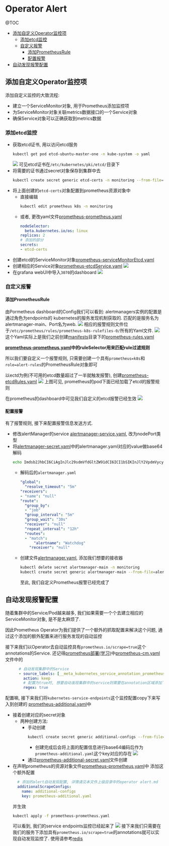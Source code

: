 # Operator Alert

@TOC
- [添加自定义Operator监控项](#添加自定义Operator监控项)
    - [添加etcd监控](#添加etcd监控)
    - [自定义报警](#自定义报警)
        - [添加PrometheusRule](#添加PrometheusRule)
        - [配置报警](#配置报警)
- [自动发现报警配置](#自动发现报警配置)

## 添加自定义Operator监控项

添加自定义监控的大致流程:
- 建立一个ServiceMonitor对象, 用于Prometheus添加监控项
- 为ServiceMonitor对象关联metrics数据接口的一个Service对象
- 确保Service对象可以正确获取到metrics数据


### 添加etcd监控

- 获取etcd证书, 用以访问etcd服务
    ```bash
    kubectl get pod etcd-ubuntu-master-one -n kube-system -o yaml
    ```
    ![](../../../../picture/k8s/operator/operator%20etcd%20ca1.png)
    可见etcd证书在`/etc/kubernetes/pki/etcd/`目录下
- 将需要的证书通过secret对象保存到集群中去
    ```bash
    kubectl create secret generic etcd-certs -n monitoring --from-file=/etc/kubernetes/pki/etcd/healthcheck-client.crt --from-file=/etc/kubernetes/pki/etcd/healthcheck-client.key --from-file=/etc/kubernetes/pki/etcd/ca.crt
    ```
- 将上面创建的`etcd-certs`对象配置到prometheus资源对象中
    - 直接编辑
        ```bash
        kubectl edit prometheus k8s -n monitoring
        ```
    - 或者, 更改yaml文件[prometheus-prometheus.yaml](manifests/prometheus-prometheus.yaml)
        ```yaml
        nodeSelector:
          beta.kubernetes.io/os: linux
        replicas: 2
        # 添加的部分
        secrets:
        - etcd-certs
        ```
- 创建etcd的ServiceMonitor对象[prometheus-serviceMonitorEtcd.yaml](etcd%20alert/prometheus-serviceMonitorEtcd.yaml)
- 创建相应的Service对象[prometheus-etcdService.yaml](etcd%20alert/prometheus-etcdService.yaml)
    ![](../../../../picture/k8s/operator/operator%20alert%20etcd.png)
- 在grafana webUI中导入`3070`的dashboard
    ![](../../../../picture/k8s/operator/operator%20alert%20dashboard.png)
 
 
### 自定义报警
  
#### 添加PrometheusRule
由Pormetheus dashboard的Config我们可以看到: alertmanagers实例的配置是通过角色为endpoints的
kubernetes的服务发现机制获取的. 匹配的是服务名为alertmanager-main、Port名为web. 
![](../../../../picture/k8s/operator/alert%20conf%20role.png)
相应的报警规则文件位于`/etc/prometheus/rules/prometheus-k8s-rulefiles-0/`所有的Yaml文件.
![](../../../../picture/k8s/operator/prometheus%20rule.png)
这个Yaml实际上是我们之前创建[manifests](manifests)目录下的[prometheus-rules.yaml](manifests/prometheus-rules.yaml)

**[prometheus-prometheus.yaml](manifests/prometheus-prometheus.yaml)中的ruleSelector用来匹配rule过滤规则**

所以我们要自定义一个报警规则, 只需要创建一个具有`prometheus=k8s`和`role=alert-rules`的PrometheusRule对象即可


以ectd为例(不可用的etcd数量超过了一半就触发报警), 创建[prometheus-etcdRules.yaml](etcd%20alert/prometheus-etcdRules.yaml)
![](../../../../picture/k8s/operator/prometheus%20rule2.png)
上图可见, prometheus的pod下面已经加载了etcd的报警规则

在prometheus的dashboard中可见我们自定义的etcd报警已经生效
![](../../../../picture/k8s/operator/etcd%20alert%20success.png)


#### 配置报警
有了报警规则, 接下来配置报警信息发送方式.
- 修改alertManager的service [alertmanager-service.yaml](manifests/alertmanager-service.yaml), 改为nodePort类型
- 将[alertmanager-secret.yaml](manifests/alertmanager-secret.yaml)中的alertmanager.yaml对应的value做base64解码
    ```bash
    echo Imdsb2JhbCI6CiAgInJlc29sdmVfdGltZW91dCI6ICI1bSIKInJlY2VpdmVycyI6Ci0gIm5hbWUiOiAibnVsbCIKInJvdXRlIjoKICAiZ3JvdXBfYnkiOgogIC0gImpvYiIKICAiZ3JvdXBfaW50ZXJ2YWwiOiAiNW0iCiAgImdyb3VwX3dhaXQiOiAiMzBzIgogICJyZWNlaXZlciI6ICJudWxsIgogICJyZXBlYXRfaW50ZXJ2YWwiOiAiMTJoIgogICJyb3V0ZXMiOgogIC0gIm1hdGNoIjoKICAgICAgImFsZXJ0bmFtZSI6ICJXYXRjaGRvZyIKICAgICJyZWNlaXZlciI6ICJudWxsIg== | base64 -d
    ```
    - 解码后的`alertmanager.yaml`
        ```yaml
        "global":
          "resolve_timeout": "5m"
        "receivers":
        - "name": "null"
        "route":
          "group_by":
          - "job"
          "group_interval": "5m"
          "group_wait": "30s"
          "receiver": "null"
          "repeat_interval": "12h"
          "routes":
          - "match":
              "alertname": "Watchdog"
            "receiver": "null"
        ```
    - 创建文件[alertmanager.yaml](etcd%20alert/alertmanager.yaml), 添加我们想要的接收器
        ```bash
        kubectl delete secret alertmanager-main -n monitoring
        kubectl create secret generic alertmanager-main --from-file=alertmanager.yaml -n monitoring
        ```
        至此, 我们自定义Prometheus报警已经完成了
        
        
        
## 自动发现报警配置

随着集群中的Service/Pod越来越多, 我们如果需要一个个去建立相应的ServiceMonitor对象, 是不是太麻烦了.

因此Prometheus Operator为我们提供了一个额外的抓取配置来解决这个问题, 通过这个添加的额外配置来进行服务发现的自动监控

接下来我们以Operator去自动监控具有`prometheus.io/scrape=true`这个annotations的Service.
还记得[prometheus部署(学习)](../prometheus.md)中[prometheus-cm.yaml](../prometheus-cm.yaml)文件中的
```yaml
      # 自动发现集群中的Service
      - source_labels: [__meta_kubernetes_service_annotation_prometheus_io_scrape]
        action: keep
        # 配置为true时, 想要自动发现集群中的service则需要在annotation区域添加`prometheus.io/scrape=true`的声明
        regex: true
```
配置嘛, 接下来我们将`kubernetes-service-endpoints`这个监控配置copy下来写入到创建的
[prometheus-additional.yaml](etcd%20alert/prometheus-additional.yaml)中
- 接着创建对应的secret对象
    - 两种创建方法:
        - 手动创建
            ```bash
            kubectl create secret generic additional-configs --from-file=prometheus-additional.yaml -n monitoring
            ```
            - 创建完成后会将上面的配置信息进行base64编码后作为`prometheus-additional.yaml`这个key对应的存在
            ![](../../../../picture/k8s/operator/additional%20secret%20base64.png)
        - 通过[prometheus-additional-secret.yaml](manifests/prometheus-additional-secret.yaml)文件创建
- 在声明prometheus的资源对象文件[prometheus-prometheus.yaml](manifests/prometheus-prometheus.yaml)中
添加这个额外配置
    ```yaml
      # 添加的alert自动发现配置, 详情请见本文件上级目录中的operator alert.md
      additionalScrapeConfigs:
        name: additional-configs
        key: prometheus-additional.yaml
    ```
    并生效
    ```bash
    kubectl apply -f prometheus-prometheus.yaml
    ```
    可以看到, 我们的service endpoints监控已经起来了
    ![](../../../../picture/k8s/operator/service%20endpoints.png)
    接下来我们只需要在我们的服务下添加具有`prometheus.io/scrape=true`的annotations就可以实现自动发现监控了.
    使用请参考[redis](../probetheus%20use/prome-redis.yaml)